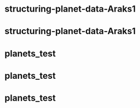 # structuring-planet-data-Araks1
# structuring-planet-data-Araks1
# planets_test
# planets_test
# planets_test
